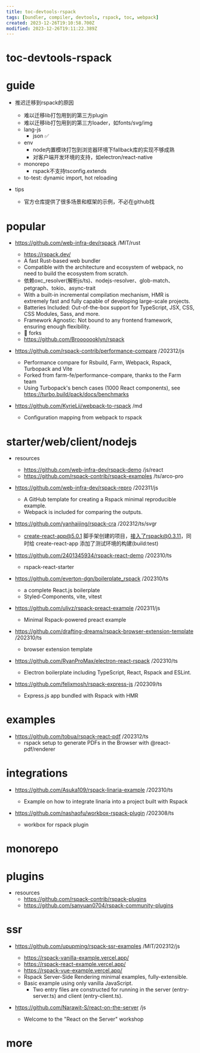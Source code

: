 ```yaml
---
title: toc-devtools-rspack
tags: [bundler, compiler, devtools, rspack, toc, webpack]
created: 2023-12-26T19:10:58.700Z
modified: 2023-12-26T19:11:22.389Z
---
```


# toc-devtools-rspack

# guide
- 推迟迁移到rspack的原因
  - 难以迁移lib打包用到的第三方plugin
  - 难以迁移lib打包用到的第三方loader，如fonts/svg/img
  - lang-js
    - json ✅
  - env
    - node内置模块打包到浏览器环境下fallback库的实现不够成熟
    - 对客户端开发环境的支持，如electron/react-native
  - monorepo
    - rspack不支持tsconfig.extends
  - to-test: dynamic import, hot reloading

- tips
  - 官方仓库提供了很多场景和框架的示例，不必在github找
# popular
- https://github.com/web-infra-dev/rspack /MIT/rust
  - https://rspack.dev/
  - A fast Rust-based web bundler 
  - Compatible with the architecture and ecosystem of webpack, no need to build the ecosystem from scratch.
  - 依赖oxc_resolver(解析js/ts)、nodejs-resolver、glob-match、petgraph、tokio、async-trait
  - With a built-in incremental compilation mechanism, HMR is extremely fast and fully capable of developing large-scale projects.
  - Batteries Included: Out-of-the-box support for TypeScript, JSX, CSS, CSS Modules, Sass, and more.
  - Framework Agnostic: Not bound to any frontend framework, ensuring enough flexibility.
  - 🍴 forks
  - https://github.com/Brooooooklyn/rspack

- https://github.com/rspack-contrib/performance-compare /202312/js
  - Performance compare for Rsbuild, Farm, Webpack, Rspack, Turbopack and Vite
  - Forked from farm-fe/performance-compare, thanks to the Farm team
  - Using Turbopack's bench cases (1000 React components), see https://turbo.build/pack/docs/benchmarks

- https://github.com/KyrieLii/webpack-to-rspack /md
  - Configuration mapping from webpack to rspack
# starter/web/client/nodejs
- resources
  - https://github.com/web-infra-dev/rspack-demo /js/react
  - https://github.com/rspack-contrib/rspack-examples /ts/arco-pro

- https://github.com/web-infra-dev/rspack-repro /202311/js
  - A GitHub template for creating a Rspack minimal reproducible example.
  - Webpack is included for comparing the outputs.

- https://github.com/yanhaijing/rspack-cra /202312/ts/svgr
  - create-react-app@5.0.1 脚手架创建的项目，接入了rspack@0.3.11，同时给 create-react-app 添加了测试环境的构建(build:test)

- https://github.com/2401345934/rspack-react-demo /202310/ts
  - rspack-react-starter
- https://github.com/everton-dgn/boilerplate_rspack /202310/ts
  - a complete React.js boilerplate
  - Styled-Components, vite, vitest

- https://github.com/ulivz/rspack-preact-example /202311/js
  - Minimal Rspack-powered preact example

- https://github.com/drafting-dreams/rspack-browser-extension-template /202310/ts
  - browser extension template

- https://github.com/RyanProMax/electron-react-rspack /202310/ts
  - Electron boilerplate including TypeScript, React, Rspack and ESLint.

- https://github.com/felixmosh/rspack-express-js /202309/ts
  - Express.js app bundled with Rspack with HMR
# examples
- https://github.com/tobua/rspack-react-pdf /202312/ts
  - rspack setup to generate PDFs in the Browser with @react-pdf/renderer
# integrations
- https://github.com/Asuka109/rspack-linaria-example /202310/ts
  - Example on how to integrate linaria into a project built with Rspack

- https://github.com/nashaofu/workbox-rspack-plugin /202308/ts
  - workbox for rspack plugin
# monorepo

# plugins

- resources
  - https://github.com/rspack-contrib/rspack-plugins
  - https://github.com/sanyuan0704/rspack-community-plugins
# ssr
- https://github.com/upupming/rspack-ssr-examples /MIT/202312/js
  - https://rspack-vanilla-example.vercel.app/
  - https://rspack-react-example.vercel.app/
  - https://rspack-vue-example.vercel.app/
  - Rspack Server-Side Rendering minimal examples, fully-extensible.
  - Basic example using only vanilla JavaScript.
    - Two entry files are constructed for running in the server (entry-server.ts) and client (entry-client.ts).

- https://github.com/Narawit-S/react-on-the-server /js
  - Welcome to the "React on the Server" workshop
# more
